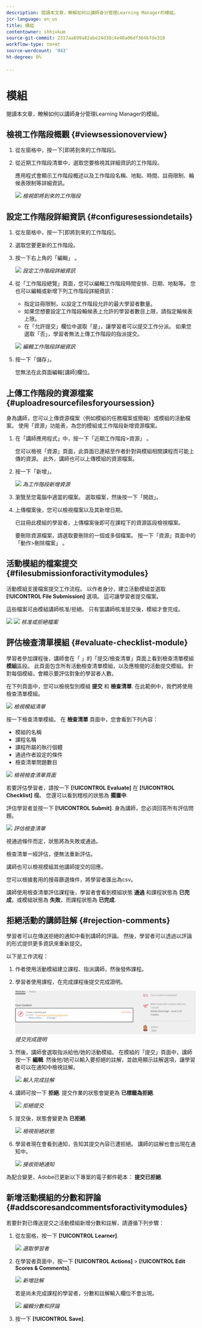 ```yaml
---
description: 閱讀本文章，瞭解如何以講師身分管理Learning Manager的模組。
jcr-language: en_us
title: 模組
contentowner: shhivkum
source-git-commit: 2317aa899a82abe24d38c4e40a06df3646fde310
workflow-type: tm+mt
source-wordcount: '943'
ht-degree: 0%

---
```




# 模組

閱讀本文章，瞭解如何以講師身分管理Learning Manager的模組。

## 檢視工作階段概觀 {#viewsessionoverview}

1. 從左窗格中，按一下[即將到來的工作階段]。
1. 從近期工作階段清單中，選取您要檢視其詳細資訊的工作階段。

   應用程式會顯示工作階段概述以及工作階段名稱、地點、時間、註冊限制、輪候表限制等詳細資訊。

   ![](assets/upcomingsessions.png)
   *檢視即將到來的工作階段*

## 設定工作階段詳細資訊 {#configuresessiondetails}

1. 從左窗格中，按一下[即將到來的工作階段]。
1. 選取您要更新的工作階段。
1. 按一下右上角的「編輯」 。

   ![](assets/sessiondetails.png)
   *設定工作階段詳細資訊*

1. 從「工作階段總覽」頁面，您可以編輯工作階段時間安排、日期、地點等。 您也可以編輯或新增下列工作階段詳細資訊：

   * 指定註冊限制，以設定工作階段允許的最大學習者數量。
   * 如果您想要設定工作階段輪候表上允許的學習者數目上限，請指定輪候表上限。
   * 在「允許提交」欄位中選取「是」，讓學習者可以提交工作分派。 如果您選取「否」，學習者無法上傳工作階段的指派提交。

   ![](assets/editsessiondetails.png)
   *編輯工作階段詳細資訊*

1. 按一下「儲存」。

   您無法在此頁面編輯[講師]欄位。

## 上傳工作階段的資源檔案 {#uploadresourcefilesforyoursession}

身為講師，您可以上傳資源檔案（例如模組的任務檔案或簡報）或模組的活動檔案。 使用「資源」功能表，為您的模組或工作階段新增資源檔案。

1. 在「講師應用程式」中，按一下「近期工作階段>資源」 。

   您可以檢視「資源」頁面，此頁面已連結至作者針對與模組相關課程而可能上傳的資源。 此外，講師也可以上傳模組的資源檔案。

1. 按一下「新增」。

   ![](assets/addresource.png)
   *為工作階段新增資源*

1. 瀏覽至您電腦中適當的檔案。 選取檔案，然後按一下「開啟」。
1. 上傳檔案後，您可以檢視檔案以及其新增日期。

   已註冊此模組的學習者，上傳檔案後即可在課程下的資源區段檢視檔案。

   要刪除資源檔案，請選取要刪除的一個或多個檔案。 按一下「資源」頁面中的「動作>刪除檔案」 。

## 活動模組的檔案提交 {#filesubmissionforactivitymodules}

活動模組支援檔案提交工作流程。 以作者身分，建立活動模組並選取  **[!UICONTROL File Submission]** 選項。 這可讓學習者提交檔案。

這些檔案可由模組講師核准/拒絕。 只有當講師核准提交後，模組才會完成。

![](assets/activity-modules.png) ![](assets/approve-reject-option.png)
*核准或拒絕檔案*

## 評估檢查清單模組 {#evaluate-checklist-module}

學習者參加課程後，講師會在「 」的「提交/檢查清單」頁面上看到檢查清單模組 **模組**&#x200B;區段。 此頁面包含所有活動檢查清單模組，以及應檢閱的活動提交模組。 針對每個模組，會顯示要評估對象的學習者人數。

在下列頁面中，您可以檢視型別模組 **提交** 和 **檢查清單**. 在此範例中，我們將使用檢查清單模組。

![](assets/modules-list.png)
*檢視模組清單*

按一下檢查清單模組。 在 **檢查清單** 頁面中，您會看到下列內容：

* 模組的名稱
* 課程名稱
* 課程所屬的執行個體
* 通過作者設定的條件
* 檢查清單問題數目

![](assets/checklist-page.png)
*檢視檢查清單頁面*

若要評估學習者，請按一下 **[!UICONTROL Evaluate]** 在 **[!UICONTROL Checklist]** 欄。 您還可以看到稽核的狀態為 **擱置中**.

評估學習者並按一下 **[!UICONTROL Submit]**. 身為講師，您必須回答所有評估問題。

![](assets/checklist-evaluation-screen.png)
*評估檢查清單*

視通過條件而定，狀態將為失敗或通過。

檢查清單一經評估，便無法重新評估。

講師也可以檢視模組其他講師提交的回應。

您可以根據套用的搜尋篩選條件，將學習者匯出為csv。

講師使用檢查清單評估課程後，學習者會看到模組狀態 **通過** 和課程狀態為 **已完成**，或模組狀態為 **失敗**，而課程狀態為 **已完成**.

## 拒絕活動的講師註解 {#rejection-comments}

學習者可以在傳送拒絕的通知中看到講師的評論。 然後，學習者可以透過以評論的形式提供更多資訊來重新提交。

以下是工作流程：

1. 作者使用活動模組建立課程、指派講師，然後發佈課程。

1. 學習者使用課程，在完成課程後提交完成證明。

   ![](assets/proof-of-completion.png)
   *提交完成證明*

1. 然後，講師會選取指派給他/她的活動模組。 在模組的「提交」頁面中，講師按一下 **編輯**. 然後他/她可以輸入要拒絕的註解，並啟用顯示註解選項，讓學習者可以在通知中檢視註解。

   ![](assets/enter-comments.png)
   *輸入完成註解*

1. 講師可按一下 **拒絕**. 提交作業的狀態會變更為 **已標籤為拒絕**.

   ![](assets/marked-for-rejection.png)
   *拒絕提交*

1. 提交後，狀態會變更為 **已拒絕**.

   ![](assets/rejected-status.png)
   *檢視拒絕狀態*

1. 學習者現在會看到通知，告知其提交內容已遭拒絕。 講師的註解也會出現在通知中。

   ![](assets/notification-of-rejection.png)
   *接收拒絕通知*

為配合變更，Adobe已更新以下專案的電子郵件範本： **提交已拒絕**.

## 新增活動模組的分數和評論 {#addscoresandcommentsforactivitymodules}

若要針對已傳送提交之活動模組新增分數和註解，請遵循下列步驟：

1. 從左窗格，按一下 **[!UICONTROL Learner]**.

   ![](assets/learners.png)
   *選取學習者*

1. 在學習者頁面中，按一下 **[!UICONTROL Actions]** > **[!UICONTROL Edit Scores & Comments]**.

   ![](assets/edit-scores-comments.png)
   *新增註解*

   若是尚未完成課程的學習者，分數和註解輸入欄位不會出現。

   ![](assets/editing-scores-andcomments.png)
   *編輯分數和評論*

1. 按一下 **[!UICONTROL Save]**.
